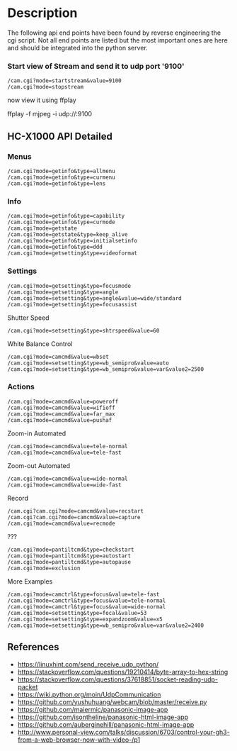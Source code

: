 # Description

The following api end points have been found by reverse engineering the cgi script. Not all end points are listed but the most important ones are here and should be integrated into the python server.


### Start view of Stream and send it to udp port '9100'

	/cam.cgi?mode=startstream&value=9100
	/cam.cgi?mode=stopstream
 
now view it using ffplay

  ffplay -f mjpeg -i udp://:9100

## HC-X1000 API Detailed

### Menus
	
	/cam.cgi?mode=getinfo&type=allmenu
	/cam.cgi?mode=getinfo&type=curmenu
	/cam.cgi?mode=getinfo&type=lens


### Info

	/cam.cgi?mode=getinfo&type=capability
	/cam.cgi?mode=getinfo&type=curmode
	/cam.cgi?mode=getstate
	/cam.cgi?mode=getstate&type=keep_alive
	/cam.cgi?mode=getinfo&type=initialsetinfo
	/cam.cgi?mode=getinfo&type=ddd
	/cam.cgi?mode=getsetting&type=videoformat


### Settings


	/cam.cgi?mode=getsetting&type=focusmode
	/cam.cgi?mode=getsetting&type=angle
	/cam.cgi?mode=setsetting&type=angle&value=wide/standard
	/cam.cgi?mode=getsetting&type=focusassist

Shutter Speed

	/cam.cgi?mode=setsetting&type=shtrspeed&value=60

White Balance Control

	/cam.cgi?mode=camcmd&value=wbset
	/cam.cgi?mode=setsetting&type=wb_semipro&value=auto
	/cam.cgi?mode=setsetting&type=wb_semipro&value=var&value2=2500

### Actions

	/cam.cgi?mode=camcmd&value=poweroff
	/cam.cgi?mode=camcmd&value=wifioff
	/cam.cgi?mode=camcmd&value=far_max
	/cam.cgi?mode=camcmd&value=pushaf

Zoom-in Automated

	/cam.cgi?mode=camcmd&value=tele-normal
	/cam.cgi?mode=camcmd&value=tele-fast

Zoom-out Automated

	/cam.cgi?mode=camcmd&value=wide-normal
	/cam.cgi?mode=camcmd&value=wide-fast


Record 

	/cam.cgi?cam.cgi?mode=camcmd&value=recstart
	/cam.cgi?cam.cgi?mode=camcmd&value=capture
	/cam.cgi?mode=camcmd&value=recmode

???

	/cam.cgi?mode=pantiltcmd&type=checkstart
	/cam.cgi?mode=pantiltcmd&type=autostart
	/cam.cgi?mode=pantiltcmd&type=autopause
	/cam.cgi?mode=exclusion
  
  
More Examples 

	/cam.cgi?mode=camctrl&type=focus&value=tele-fast
	/cam.cgi?mode=camctrl&type=focus&value=tele-normal
	/cam.cgi?mode=camctrl&type=focus&value=wide-normal
	/cam.cgi?mode=setsetting&type=focal&value=53
	/cam.cgi?mode=setsetting&type=expandzoom&value=x5
	/cam.cgi?mode=setsetting&type=wb_semipro&value=var&value2=2400


## References 

- https://linuxhint.com/send_receive_udp_python/
- https://stackoverflow.com/questions/19210414/byte-array-to-hex-string
- https://stackoverflow.com/questions/37618851/socket-reading-udp-packet
- https://wiki.python.org/moin/UdpCommunication
- https://github.com/yushuhuang/webcam/blob/master/receive.py
- https://github.com/maiermic/panasonic-image-app
- https://github.com/isontheline/panasonic-html-image-app
- https://github.com/auberginehill/panasonic-html-image-app
- http://www.personal-view.com/talks/discussion/6703/control-your-gh3-from-a-web-browser-now-with-video-/p1